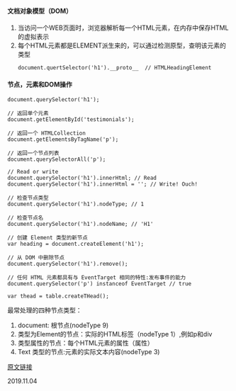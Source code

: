 #### 文档对象模型（DOM）
1. 当访问一个WEB页面时，浏览器解析每一个HTML元素，在内存中保存HTML的虚拟表示
2. 每个HTML元素都是ELEMENT派生来的，可以通过检测原型，查明该元素的类型
   ```
   document.quertSelector('h1').__proto__  // HTMLHeadingElement
   ```

#### 节点，元素和DOM操作
```
document.querySelector('h1');
```
```
// 返回单个元素
document.getElementById('testimonials');

// 返回一个 HTMLCollection
document.getElementsByTagName('p');

// 返回一个节点列表
document.querySelectorAll('p');
```
```
// Read or write
document.querySelector('h1').innerHtml; // Read
document.querySelector('h1').innerHtml = ''; // Write! Ouch!
```
```
// 检查节点类型
document.querySelector('h1').nodeType; // 1
```
```
// 检查节点名
document.querySelector('h1').nodeName; // 'H1'
```
```
// 创建 Element 类型的新节点
var heading = document.createElement('h1');
```
```
// 从 DOM 中删除节点
document.querySelector('h1').remove();
```
```
// 任何 HTML 元素都具有与 EventTarget 相同的特性:发布事件的能力
document.querySelector('p') instanceof EventTarget // true
```
```
var thead = table.createTHead();
```

最常处理的四种节点类型：
1. document: 根节点(nodeType 9)
2. 类型为Element的节点：实际的HTML标签（nodeType 1）,例如p和div
3. 类型属性的节点：每个HTML元素的属性（属性）
4. Text 类型的节点:元素的实际文本内容(nodeType 3)


[原文链接](https://github.com/qq449245884/xiaozhi/issues/130)

2019.11.04